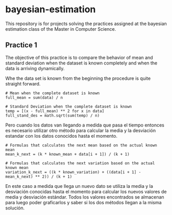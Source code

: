 # bayesian-estimation
This repository is for projects solving the practices assigned
at the bayesian estimation class of the Master in Computer Science.

## Practice 1

The objective of this practice is to compare the behavior of
mean and standard deviation when the dataset is known
completely and when the data is arriving dynamically.

Whe the data set is known from the beginning the procedure is 
quite straight forward. 

```
# Mean when the complete dataset is known
full_mean = sum(data) / n
```

```
# Standard Deviation when the complete dataset is known
temp = [(x - full_mean) ** 2 for x in data]
full_stand_des = math.sqrt(sum(temp) / n)
```

Pero cuando los datos van llegando a medida que pasa el tiempo
entonces es necesario utilizar otro método para calcular la media
y la desviación estandar con los datos conocidos hasta el momento.

```
# Formulas that calculates the next mean based on the actual known mean
mean_k_next = (k * known_mean + data[i + 1]) / (k + 1)
```

```
# Formulas that calculates the next variation based on the actual known mean
variation_k_next = ((k * known_variation) + ((data[i + 1] - mean_k_next) ** 2)) / (k + 1)
```

En este caso a medida que llega un nuevo dato se utiliza la media
y la desviación conocidas hasta el momento para calcular los nuevos
valores de media y desviación estándar. Todos los valores encontrados
se almacenan para luego poder graficarlos y saber si los dos métodos 
llegan a la misma solución.



